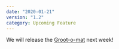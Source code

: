 ```yaml
---
date: "2020-01-21"
version: "1.2"
category: Upcoming Feature
---
```


We will release the [Groot-o-mat](https://www.google.com/search?q=Groot-o-mat) next week!
